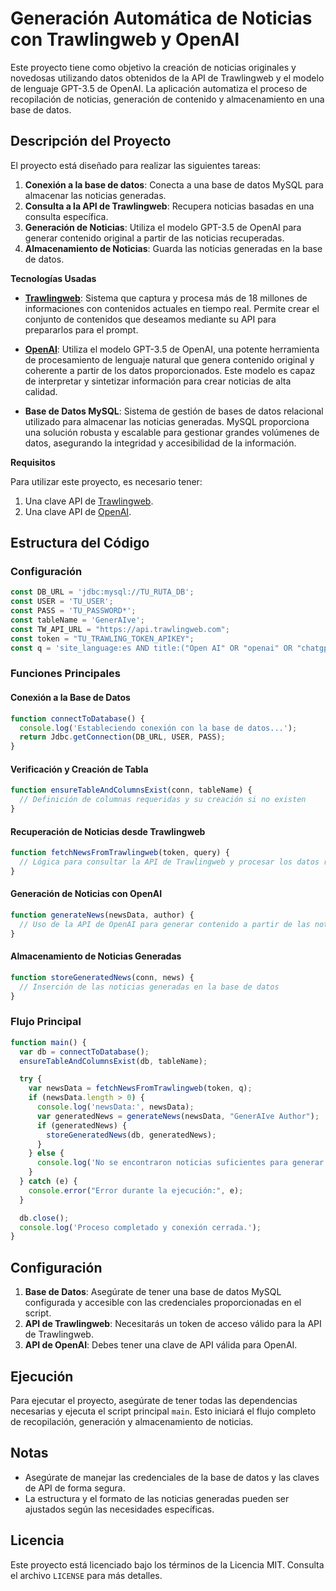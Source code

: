 # Generación Automática de Noticias con Trawlingweb y OpenAI

Este proyecto tiene como objetivo la creación de noticias originales y novedosas utilizando datos obtenidos de la API de Trawlingweb y el modelo de lenguaje GPT-3.5 de OpenAI. La aplicación automatiza el proceso de recopilación de noticias, generación de contenido y almacenamiento en una base de datos.

## Descripción del Proyecto

El proyecto está diseñado para realizar las siguientes tareas:

1. **Conexión a la base de datos**: Conecta a una base de datos MySQL para almacenar las noticias generadas.
2. **Consulta a la API de Trawlingweb**: Recupera noticias basadas en una consulta específica.
3. **Generación de Noticias**: Utiliza el modelo GPT-3.5 de OpenAI para generar contenido original a partir de las noticias recuperadas.
4. **Almacenamiento de Noticias**: Guarda las noticias generadas en la base de datos.

**Tecnologías Usadas**

- **[Trawlingweb](https://www.trawlingweb.com)**: Sistema que captura y procesa más de 18 millones de informaciones con contenidos actuales en tiempo real. Permite crear el conjunto de contenidos que deseamos mediante su API para prepararlos para el prompt.

- **[OpenAI](https://www.openai.com)**: Utiliza el modelo GPT-3.5 de OpenAI, una potente herramienta de procesamiento de lenguaje natural que genera contenido original y coherente a partir de los datos proporcionados. Este modelo es capaz de interpretar y sintetizar información para crear noticias de alta calidad.

- **Base de Datos MySQL**: Sistema de gestión de bases de datos relacional utilizado para almacenar las noticias generadas. MySQL proporciona una solución robusta y escalable para gestionar grandes volúmenes de datos, asegurando la integridad y accesibilidad de la información.

**Requisitos**

Para utilizar este proyecto, es necesario tener:

1. Una clave API de [Trawlingweb](https://www.trawlingweb.com).
2. Una clave API de [OpenAI](https://www.openai.com).


## Estructura del Código

### Configuración

```javascript
const DB_URL = 'jdbc:mysql://TU_RUTA_DB';
const USER = 'TU_USER';
const PASS = 'TU_PASSWORD*';
const tableName = 'GenerAIve';
const TW_API_URL = "https://api.trawlingweb.com";
const token = "TU_TRAWLING_TOKEN_APIKEY";
const q = 'site_language:es AND title:("Open AI" OR "openai" OR "chatgpt" OR "chat gpt" OR "dalle" OR "sam altman" OR "the AI" OR "la IA" OR "artificial intelligence" OR "inteligencia artificial" OR "google intelligence"~10 OR "google inteligencia"~10 OR "amazon intelligence"~10 OR "amazon inteligencia"~10 OR "microsoft intelligence"~10 OR "microsoft inteligencia"~10 OR grok)'; // Ejemplo para crear colección de contenidos sobre IA en el supuesto en el que queremos crear un contenido sobre IA
```

### Funciones Principales

#### Conexión a la Base de Datos

```javascript
function connectToDatabase() {
  console.log('Estableciendo conexión con la base de datos...');
  return Jdbc.getConnection(DB_URL, USER, PASS);
}
```

#### Verificación y Creación de Tabla

```javascript
function ensureTableAndColumnsExist(conn, tableName) {
  // Definición de columnas requeridas y su creación si no existen
}
```

#### Recuperación de Noticias desde Trawlingweb

```javascript
function fetchNewsFromTrawlingweb(token, query) {
  // Lógica para consultar la API de Trawlingweb y procesar los datos recuperados
}
```

#### Generación de Noticias con OpenAI

```javascript
function generateNews(newsData, author) {
  // Uso de la API de OpenAI para generar contenido a partir de las noticias recuperadas
}
```

#### Almacenamiento de Noticias Generadas

```javascript
function storeGeneratedNews(conn, news) {
  // Inserción de las noticias generadas en la base de datos
}
```

### Flujo Principal

```javascript
function main() {
  var db = connectToDatabase();
  ensureTableAndColumnsExist(db, tableName);

  try {
    var newsData = fetchNewsFromTrawlingweb(token, q);
    if (newsData.length > 0) {
      console.log('newsData:', newsData);
      var generatedNews = generateNews(newsData, "GenerAIve Author");
      if (generatedNews) {
        storeGeneratedNews(db, generatedNews);
      }
    } else {
      console.log('No se encontraron noticias suficientes para generar una nueva.');
    }
  } catch (e) {
    console.error("Error durante la ejecución:", e);
  }

  db.close();
  console.log('Proceso completado y conexión cerrada.');
}
```

## Configuración

1. **Base de Datos**: Asegúrate de tener una base de datos MySQL configurada y accesible con las credenciales proporcionadas en el script.
2. **API de Trawlingweb**: Necesitarás un token de acceso válido para la API de Trawlingweb.
3. **API de OpenAI**: Debes tener una clave de API válida para OpenAI.

## Ejecución

Para ejecutar el proyecto, asegúrate de tener todas las dependencias necesarias y ejecuta el script principal `main`. Esto iniciará el flujo completo de recopilación, generación y almacenamiento de noticias.

## Notas

- Asegúrate de manejar las credenciales de la base de datos y las claves de API de forma segura.
- La estructura y el formato de las noticias generadas pueden ser ajustados según las necesidades específicas.

## Licencia

Este proyecto está licenciado bajo los términos de la Licencia MIT. Consulta el archivo `LICENSE` para más detalles.

